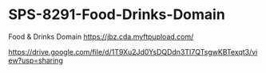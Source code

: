 # SPS-8291-Food-Drinks-Domain
Food &amp; Drinks Domain
https://jbz.cda.myftpupload.com/

https://drive.google.com/file/d/1T9Xu2Jd0YsDQDdn3TI7QTsgwKBTexqt3/view?usp=sharing
